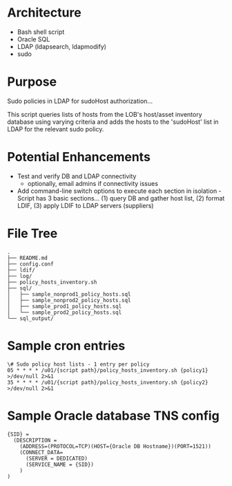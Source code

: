 # Architecture

- Bash shell script
- Oracle SQL
- LDAP (ldapsearch, ldapmodify)
- sudo

# Purpose

Sudo policies in LDAP for sudoHost authorization... 

This script queries lists of hosts from the LOB's host/asset inventory database using varying criteria and adds the hosts to the 'sudoHost' list in LDAP for the relevant sudo policy.

# Potential Enhancements

- Test and verify DB and LDAP connectivity
  - optionally, email admins if connectivity issues
- Add command-line switch options to execute each section in isolation - Script has 3 basic sections... (1) query DB and gather host list, (2) format LDIF, (3) apply LDIF to LDAP servers (suppliers)

# File Tree

```
.
├── README.md
├── config.conf
├── ldif/
├── log/
├── policy_hosts_inventory.sh
├── sql/
│   ├── sample_nonprod1_policy_hosts.sql
│   ├── sample_nonprod2_policy_hosts.sql
│   ├── sample_prod1_policy_hosts.sql
│   └── sample_prod2_policy_hosts.sql
└── sql_output/
```
# Sample cron entries

```
\# Sudo policy host lists - 1 entry per policy
05 * * * * /u01/{script path}/policy_hosts_inventory.sh {policy1} >/dev/null 2>&1
35 * * * * /u01/{script path}/policy_hosts_inventory.sh {policy2} >/dev/null 2>&1
```
# Sample Oracle database TNS config

```
{SID} =
  (DESCRIPTION =
    (ADDRESS=(PROTOCOL=TCP)(HOST={Oracle DB Hostname})(PORT=1521))
    (CONNECT_DATA= 
      (SERVER = DEDICATED)
      (SERVICE_NAME = {SID})
    )
)
```

